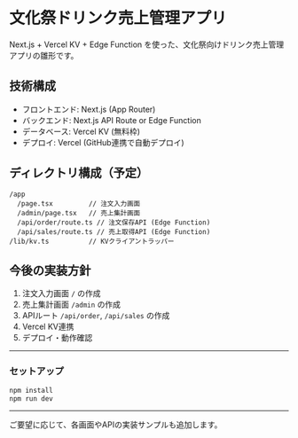 # 文化祭ドリンク売上管理アプリ

Next.js + Vercel KV + Edge Function を使った、文化祭向けドリンク売上管理アプリの雛形です。

## 技術構成
- フロントエンド: Next.js (App Router)
- バックエンド: Next.js API Route or Edge Function
- データベース: Vercel KV (無料枠)
- デプロイ: Vercel (GitHub連携で自動デプロイ)

## ディレクトリ構成（予定）

```
/app
  /page.tsx         // 注文入力画面
  /admin/page.tsx   // 売上集計画面
  /api/order/route.ts // 注文保存API (Edge Function)
  /api/sales/route.ts // 売上取得API (Edge Function)
/lib/kv.ts          // KVクライアントラッパー
```

## 今後の実装方針
1. 注文入力画面 `/` の作成
2. 売上集計画面 `/admin` の作成
3. APIルート `/api/order`, `/api/sales` の作成
4. Vercel KV連携
5. デプロイ・動作確認

---

### セットアップ

```sh
npm install
npm run dev
```

---

ご要望に応じて、各画面やAPIの実装サンプルも追加します。

